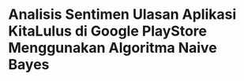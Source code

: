 # Analisis Sentimen Ulasan Aplikasi KitaLulus di Google PlayStore Menggunakan Algoritma Naive Bayes
